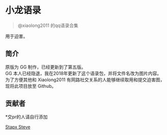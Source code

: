 # 小龙语录
> @xiaolong2011 的qq语录合集

用于迫害。

## 简介
原版为 GG 制作，已经更新到了第五版。  
GG 本人已经隐退，我在2018年更新了这个语录包，并将文件名改为图片内容。  
为了方便其他和 Xiaolong2011 有网路社交关系的人能够继续取用和提交迫害图，  
现将此项目放至 Github。  

## 贡献者
*交pr的人请自行添加

[Stapx Steve](https://github.com/Stapxs)

